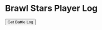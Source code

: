 <!DOCTYPE html>
<html lang="en">
<head>
    <meta charset="UTF-8">
    <meta name="viewport" content="width=device-width, initial-scale=1.0">
    <title>Brawl Stars Player Log</title>
</head>
<body>
    <h1>Brawl Stars Player Log</h1>
    <!-- Button to trigger POST request -->
    <button onclick="sendPostRequest()">Get Battle Log</button>
    <!-- Display response -->
    <pre id="response-output"></pre>
    <script>
        function sendPostRequest() {
            // Fixed player ID
            const playerID = 'JG2QC2R';
            // Format the URL with the CORS proxy
            const url = `https://cors-anywhere.herokuapp.com/https://api.brawlstars.com/v1/players/%23${playerID}/battlelog`;
            // Set up the headers (replace 'YOUR_ACCESS_TOKEN' with your actual token)
            const headers = {
                'Content-Type': 'application/json',
                'Authorization': 'Bearer eyJ0eXAiOiJKV1QiLCJhbGciOiJIUzUxMiIsImtpZCI6IjI4YTMxOGY3LTAwMDAtYTFlYi03ZmExLTJjNzQzM2M2Y2NhNSJ9.eyJpc3MiOiJzdXBlcmNlbGwiLCJhdWQiOiJzdXBlcmNlbGw6Z2FtZWFwaSIsImp0aSI6IjRiNTEzMzlhLTM0NzQtNDYxOC05NzBiLWI5YTUyOThmOTJhOSIsImlhdCI6MTcxNjQ5NjgyOSwic3ViIjoiZGV2ZWxvcGVyLzY1MjJjZGQ2LThhYzktMzRhOS1kMjhlLWNiZmIwM2JkMTExNyIsInNjb3BlcyI6WyJicmF3bHN0YXJzIl0sImxpbWl0cyI6W3sidGllciI6ImRldmVsb3Blci9zaWx2ZXIiLCJ0eXBlIjoidGhyb3R0bGluZyJ9LHsiY2lkcnMiOlsiMTA0LjIzMi4zNy4yMTciXSwidHlwZSI6ImNsaWVudCJ9XX0.TrYhfmgQf7yPUQTBahM6xj3Q6y25gzBd14EYPI-Uoez8sT-qApJAAW6eMUF5DhVXZ36vTu8zXOBP6fiyCre0LA'
            };
            // Send the POST request
            fetch(url, {
                method: 'POST',
                headers: headers
            })
            .then(response => response.json())
            .then(data => {
                // Display the response
                document.getElementById('response-output').innerText = JSON.stringify(data, null, 2);
            })
            .catch(error => {
                document.getElementById('response-output').innerText = `Error: ${error}`;
            });
        }
    </script>
</body>
</html>
